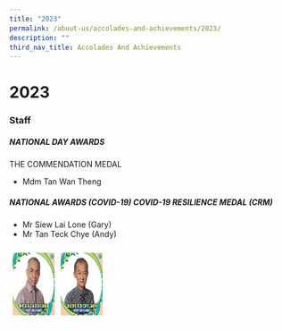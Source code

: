 ```yaml
---
title: "2023"
permalink: /about-us/accolades-and-achievements/2023/
description: ""
third_nav_title: Accolades And Achievements
---
```

# 2023
### Staff

##### **NATIONAL DAY AWARDS**
THE COMMENDATION MEDAL
* Mdm Tan Wan Theng


##### **NATIONAL AWARDS (COVID-19) COVID-19 RESILIENCE MEDAL (CRM)**

* Mr Siew Lai Lone (Gary)
* Mr Tan Teck Chye (Andy)

<style type="text/css">
.tg  {border-collapse:collapse;border-spacing:0;}
.tg td{border-color:black;border-style:solid;border-width:1px;font-family:Arial, sans-serif;font-size:14px;
  overflow:hidden;padding:10px 5px;word-break:normal;}
.tg th{border-color:black;border-style:solid;border-width:1px;font-family:Arial, sans-serif;font-size:14px;
  font-weight:normal;overflow:hidden;padding:10px 5px;word-break:normal;}
.tg .tg-8jgo{border-color:#ffffff;text-align:center;vertical-align:top}
</style>
<table class="tg">
<thead>
  <tr>
    <td class="tg-8jgo"><img src="/images/Awards/mr%20siew%20lai%20lone%20gary.jpg" alt="Image" width="75" height="112"></td>
    <td class="tg-8jgo"><img src="/images/Awards/mr%20tan%20teck%20chye%20andy.jpg" alt="Image" width="75" height="112"></td>
  </tr>
</thead>
</table>